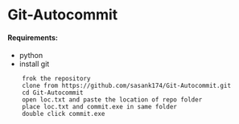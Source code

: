 # Git-Autocommit

#### **Requirements:**
- python
- install git

```
    frok the repository
    clone from https://github.com/sasank174/Git-Autocommit.git
    cd Git-Autocommit
    open loc.txt and paste the location of repo folder
    place loc.txt and commit.exe in same folder
    double click commit.exe
```
